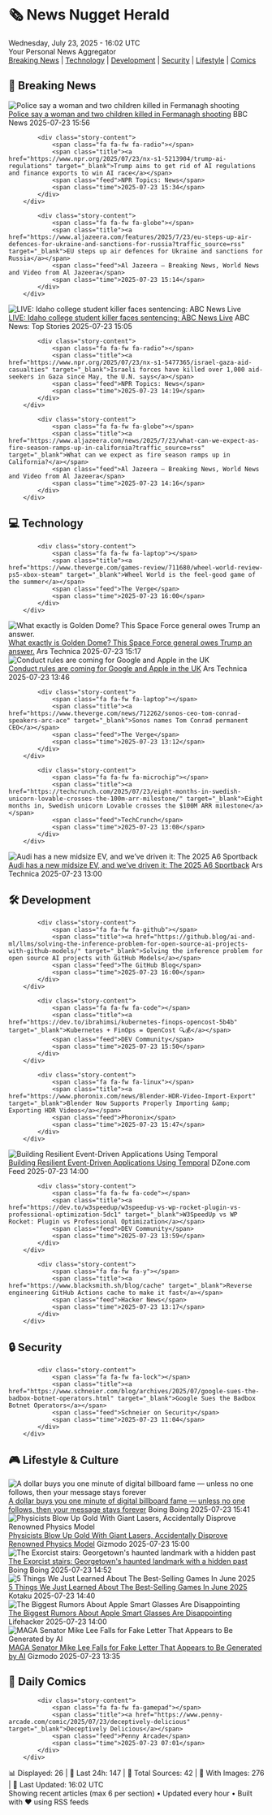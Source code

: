 <!-- Processing 54 RSS feeds at 2025-07-23 16:01:54 UTC -->
<!-- Processing: Penny Arcade -->
<!-- Processing: Cyanide & Happiness -->
<!-- Processing: Questionable Content -->
<!-- Processing: CNN Top Stories -->
<!-- Processing: BBC Breaking News -->
<!-- Processing: Al Jazeera Breaking News -->
<!-- Processing: NPR News -->
<!-- Processing: CBC News -->
<!-- Error processing https://rss.cbc.ca/lineup/topstories.xml: The read operation timed out -->
<!-- Processing: Reuters World News -->
<!-- Processing: ABC News Breaking -->
<!-- Processing: Sky News World -->
<!-- Processing: The Verge -->
<!-- Processing: Ars Technica -->
<!-- Processing: O'Reilly Radar -->
<!-- Processing: Slashdot -->
<!-- Processing: Dev.to -->
<!-- Processing: Phoronix Linux News -->
<!-- Processing: OMG! Ubuntu -->
<!-- Processing: Linux.com -->
<!-- Processing: Ubuntu Blog -->
<!-- Processing: GitHub Blog -->
<!-- Processing: Martin Fowler -->
<!-- Processing: The Pragmatic Engineer -->
<!-- Processing: Boing Boing -->
<!-- Processing: Krebs on Security -->
<!-- Generated 13 new posts out of 25 feeds processed -->
<div class="newspaper-header">
    <h1 class="newspaper-title">🗞️ News Nugget Herald</h1>
    <div class="newspaper-date">Wednesday, July 23, 2025 - 16:02 UTC</div>
    <div class="newspaper-subtitle">Your Personal News Aggregator</div>
</div>

<div class="newspaper-nav">
    <a href="#breaking">Breaking News</a> |
    <a href="#tech">Technology</a> |
    <a href="#dev">Development</a> |
    <a href="#security">Security</a> |
    <a href="#lifestyle">Lifestyle</a> |
    <a href="#webcomics">Comics</a>
</div>

<div class="news-section breaking-news" id="breaking">
<h2 class="section-header">🚨 Breaking News</h2>
<div class="stories-container">
<div class="story">
            <img src="https://ichef.bbci.co.uk/ace/standard/240/cpsprodpb/8cdd/live/f320d030-67b9-11f0-b8da-2f6ba2aeaac8.jpg" alt="Police say a woman and two children killed in Fermanagh shooting" class="story-image" loading="lazy" onerror="this.style.display='none'">
            <div class="story-content">
                <span class="fa fa-fw fa-flag"></span>
                <span class="title"><a href="https://www.bbc.com/news/articles/cqx2537w5e2o" target="_blank">Police say a woman and two children killed in Fermanagh shooting</a></span>
                <span class="feed">BBC News</span>
                <span class="time">2025-07-23 15:56</span>
            </div>
        </div>
<div class="story">
            
            <div class="story-content">
                <span class="fa fa-fw fa-radio"></span>
                <span class="title"><a href="https://www.npr.org/2025/07/23/nx-s1-5213904/trump-ai-regulations" target="_blank">Trump aims to get rid of AI regulations and finance exports to win AI race</a></span>
                <span class="feed">NPR Topics: News</span>
                <span class="time">2025-07-23 15:34</span>
            </div>
        </div>
<div class="story">
            
            <div class="story-content">
                <span class="fa fa-fw fa-globe"></span>
                <span class="title"><a href="https://www.aljazeera.com/features/2025/7/23/eu-steps-up-air-defences-for-ukraine-and-sanctions-for-russia?traffic_source=rss" target="_blank">EU steps up air defences for Ukraine and sanctions for Russia</a></span>
                <span class="feed">Al Jazeera – Breaking News, World News and Video from Al Jazeera</span>
                <span class="time">2025-07-23 15:14</span>
            </div>
        </div>
<div class="story">
            <img src="https://s.abcnews.com/images/US/kohberger-abc-jef-250723_1753278332565_hpMain_4x3t_384.jpg" alt="LIVE:  Idaho college student killer faces sentencing: ABC News Live" class="story-image" loading="lazy" onerror="this.style.display='none'">
            <div class="story-content">
                <span class="fa fa-fw fa-tv"></span>
                <span class="title"><a href="https://abcnews.go.com/Live/video/abcnews-live-41463246" target="_blank">LIVE:  Idaho college student killer faces sentencing: ABC News Live</a></span>
                <span class="feed">ABC News: Top Stories</span>
                <span class="time">2025-07-23 15:05</span>
            </div>
        </div>
<div class="story">
            
            <div class="story-content">
                <span class="fa fa-fw fa-radio"></span>
                <span class="title"><a href="https://www.npr.org/2025/07/23/nx-s1-5477365/israel-gaza-aid-casualties" target="_blank">Israeli forces have killed over 1,000 aid-seekers in Gaza since May, the U.N. says</a></span>
                <span class="feed">NPR Topics: News</span>
                <span class="time">2025-07-23 14:19</span>
            </div>
        </div>
<div class="story">
            
            <div class="story-content">
                <span class="fa fa-fw fa-globe"></span>
                <span class="title"><a href="https://www.aljazeera.com/news/2025/7/23/what-can-we-expect-as-fire-season-ramps-up-in-california?traffic_source=rss" target="_blank">What can we expect as fire season ramps up in California?</a></span>
                <span class="feed">Al Jazeera – Breaking News, World News and Video from Al Jazeera</span>
                <span class="time">2025-07-23 14:16</span>
            </div>
        </div>
</div>
</div>
<div class="news-section tech-news" id="tech">
<h2 class="section-header">💻 Technology</h2>
<div class="stories-container">
<div class="story">
            
            <div class="story-content">
                <span class="fa fa-fw fa-laptop"></span>
                <span class="title"><a href="https://www.theverge.com/games-review/711680/wheel-world-review-ps5-xbox-steam" target="_blank">Wheel World is the feel-good game of the summer</a></span>
                <span class="feed">The Verge</span>
                <span class="time">2025-07-23 16:00</span>
            </div>
        </div>
<div class="story">
            <img src="https://cdn.arstechnica.net/wp-content/uploads/2025/07/GettyImages-2215584013-500x500.jpg" alt="What exactly is Golden Dome? This Space Force general owes Trump an answer." class="story-image" loading="lazy" onerror="this.style.display='none'">
            <div class="story-content">
                <span class="fa fa-fw fa-cog"></span>
                <span class="title"><a href="https://arstechnica.com/space/2025/07/what-exactly-is-golden-dome-this-space-force-general-owes-trump-an-answer/" target="_blank">What exactly is Golden Dome? This Space Force general owes Trump an answer.</a></span>
                <span class="feed">Ars Technica</span>
                <span class="time">2025-07-23 15:17</span>
            </div>
        </div>
<div class="story">
            <img src="https://cdn.arstechnica.net/wp-content/uploads/2025/07/iphone-display-500x500.jpg" alt="Conduct rules are coming for Google and Apple in the UK" class="story-image" loading="lazy" onerror="this.style.display='none'">
            <div class="story-content">
                <span class="fa fa-fw fa-cog"></span>
                <span class="title"><a href="https://arstechnica.com/tech-policy/2025/07/uk-ready-to-impose-competition-interventions-on-apple-and-google/" target="_blank">Conduct rules are coming for Google and Apple in the UK</a></span>
                <span class="feed">Ars Technica</span>
                <span class="time">2025-07-23 13:46</span>
            </div>
        </div>
<div class="story">
            
            <div class="story-content">
                <span class="fa fa-fw fa-laptop"></span>
                <span class="title"><a href="https://www.theverge.com/news/712262/sonos-ceo-tom-conrad-speakers-arc-ace" target="_blank">Sonos names Tom Conrad permanent CEO</a></span>
                <span class="feed">The Verge</span>
                <span class="time">2025-07-23 13:12</span>
            </div>
        </div>
<div class="story">
            
            <div class="story-content">
                <span class="fa fa-fw fa-microchip"></span>
                <span class="title"><a href="https://techcrunch.com/2025/07/23/eight-months-in-swedish-unicorn-lovable-crosses-the-100m-arr-milestone/" target="_blank">Eight months in, Swedish unicorn Lovable crosses the $100M ARR milestone</a></span>
                <span class="feed">TechCrunch</span>
                <span class="time">2025-07-23 13:08</span>
            </div>
        </div>
<div class="story">
            <img src="https://cdn.arstechnica.net/wp-content/uploads/2025/07/AJH_9026-500x500.jpg" alt="Audi has a new midsize EV, and we’ve driven it: The 2025 A6 Sportback" class="story-image" loading="lazy" onerror="this.style.display='none'">
            <div class="story-content">
                <span class="fa fa-fw fa-cog"></span>
                <span class="title"><a href="https://arstechnica.com/cars/2025/07/audis-midsize-sedan-goes-electric-the-2025-a6-and-s6-sportback-driven/" target="_blank">Audi has a new midsize EV, and we’ve driven it: The 2025 A6 Sportback</a></span>
                <span class="feed">Ars Technica</span>
                <span class="time">2025-07-23 13:00</span>
            </div>
        </div>
</div>
</div>
<div class="news-section dev-news" id="dev">
<h2 class="section-header">🛠️ Development</h2>
<div class="stories-container">
<div class="story">
            
            <div class="story-content">
                <span class="fa fa-fw fa-github"></span>
                <span class="title"><a href="https://github.blog/ai-and-ml/llms/solving-the-inference-problem-for-open-source-ai-projects-with-github-models/" target="_blank">Solving the inference problem for open source AI projects with GitHub Models</a></span>
                <span class="feed">The GitHub Blog</span>
                <span class="time">2025-07-23 16:00</span>
            </div>
        </div>
<div class="story">
            
            <div class="story-content">
                <span class="fa fa-fw fa-code"></span>
                <span class="title"><a href="https://dev.to/ibrahimsi/kubernetes-finops-opencost-5b4b" target="_blank">Kubernetes + FinOps = OpenCost 🔍💰</a></span>
                <span class="feed">DEV Community</span>
                <span class="time">2025-07-23 15:50</span>
            </div>
        </div>
<div class="story">
            
            <div class="story-content">
                <span class="fa fa-fw fa-linux"></span>
                <span class="title"><a href="https://www.phoronix.com/news/Blender-HDR-Video-Import-Export" target="_blank">Blender Now Supports Properly Importing &amp; Exporting HDR Videos</a></span>
                <span class="feed">Phoronix</span>
                <span class="time">2025-07-23 15:47</span>
            </div>
        </div>
<div class="story">
            <img src="https://dz2cdn1.dzone.com/thumbnail?fid=18525109&w=600" alt="Building Resilient Event-Driven Applications Using Temporal" class="story-image" loading="lazy" onerror="this.style.display='none'">
            <div class="story-content">
                <span class="fa fa-fw fa-newspaper"></span>
                <span class="title"><a href="https://dzone.com/articles/temporal-workflow-guide-event-driven-applications" target="_blank">Building Resilient Event-Driven Applications Using Temporal</a></span>
                <span class="feed">DZone.com Feed</span>
                <span class="time">2025-07-23 14:00</span>
            </div>
        </div>
<div class="story">
            
            <div class="story-content">
                <span class="fa fa-fw fa-code"></span>
                <span class="title"><a href="https://dev.to/w3speedup/w3speedup-vs-wp-rocket-plugin-vs-professional-optimization-5dc1" target="_blank">W3SpeedUp vs WP Rocket: Plugin vs Professional Optimization</a></span>
                <span class="feed">DEV Community</span>
                <span class="time">2025-07-23 13:59</span>
            </div>
        </div>
<div class="story">
            
            <div class="story-content">
                <span class="fa fa-fw fa-y"></span>
                <span class="title"><a href="https://www.blacksmith.sh/blog/cache" target="_blank">Reverse engineering GitHub Actions cache to make it fast</a></span>
                <span class="feed">Hacker News</span>
                <span class="time">2025-07-23 13:17</span>
            </div>
        </div>
</div>
</div>
<div class="news-section security-news" id="security">
<h2 class="section-header">🔒 Security</h2>
<div class="stories-container">
<div class="story">
            
            <div class="story-content">
                <span class="fa fa-fw fa-lock"></span>
                <span class="title"><a href="https://www.schneier.com/blog/archives/2025/07/google-sues-the-badbox-botnet-operators.html" target="_blank">Google Sues the Badbox Botnet Operators</a></span>
                <span class="feed">Schneier on Security</span>
                <span class="time">2025-07-23 11:04</span>
            </div>
        </div>
</div>
</div>
<div class="news-section lifestyle-news" id="lifestyle">
<h2 class="section-header">🎮 Lifestyle & Culture</h2>
<div class="stories-container">
<div class="story">
            <img src="https://i0.wp.com/boingboing.net/wp-content/uploads/2025/07/Fnord.jpg?fit=1200%2C800&amp;quality=60&amp;ssl=1" alt="A dollar buys you one minute of digital billboard fame — unless no one follows, then your message stays forever" class="story-image" loading="lazy" onerror="this.style.display='none'">
            <div class="story-content">
                <span class="fa fa-fw fa-arrow-right"></span>
                <span class="title"><a href="https://boingboing.net/2025/07/23/a-dollar-buys-you-one-minute-of-digital-billboard-fame-unless-no-one-follows-then-your-message-stays-forever.html" target="_blank">A dollar buys you one minute of digital billboard fame — unless no one follows, then your message stays forever</a></span>
                <span class="feed">Boing Boing</span>
                <span class="time">2025-07-23 15:41</span>
            </div>
        </div>
<div class="story">
            <img src="https://gizmodo.com/app/uploads/2025/07/superheated-gold-slac-main.jpg" alt="Physicists Blow Up Gold With Giant Lasers, Accidentally Disprove Renowned Physics Model" class="story-image" loading="lazy" onerror="this.style.display='none'">
            <div class="story-content">
                <span class="fa fa-fw fa-computer"></span>
                <span class="title"><a href="https://gizmodo.com/physicists-blow-up-gold-with-giant-lasers-accidentally-disprove-renowned-physics-model-2000633078" target="_blank">Physicists Blow Up Gold With Giant Lasers, Accidentally Disprove Renowned Physics Model</a></span>
                <span class="feed">Gizmodo</span>
                <span class="time">2025-07-23 15:00</span>
            </div>
        </div>
<div class="story">
            <img src="https://i0.wp.com/boingboing.net/wp-content/uploads/2025/07/Exorcist_Stairs.jpg?fit=798%2C1200&amp;quality=60&amp;ssl=1" alt="The Exorcist stairs: Georgetown&#x27;s haunted landmark with a hidden past" class="story-image" loading="lazy" onerror="this.style.display='none'">
            <div class="story-content">
                <span class="fa fa-fw fa-arrow-right"></span>
                <span class="title"><a href="https://boingboing.net/2025/07/23/the-exorcist-stairs-georgetowns-haunted-landmark-with-a-hidden-past.html" target="_blank">The Exorcist stairs: Georgetown&#x27;s haunted landmark with a hidden past</a></span>
                <span class="feed">Boing Boing</span>
                <span class="time">2025-07-23 14:52</span>
            </div>
        </div>
<div class="story">
            <img src="https://i.kinja-img.com/image/upload/c_fit,q_80,w_636/6dc13949a8a037b78b54ed7e25dc5210.png" alt="5 Things We Just Learned About The Best-Selling Games In June 2025" class="story-image" loading="lazy" onerror="this.style.display='none'">
            <div class="story-content">
                <span class="fa fa-fw fa-gamepad"></span>
                <span class="title"><a href="https://kotaku.com/switch-2-sales-mario-kart-world-elden-ring-nightreign-1851786793" target="_blank">5 Things We Just Learned About The Best-Selling Games In June 2025</a></span>
                <span class="feed">Kotaku</span>
                <span class="time">2025-07-23 14:40</span>
            </div>
        </div>
<div class="story">
            <img src="https://lifehacker.com/imagery/articles/01K0TB3X1J8KQBWMCSVZF2101J/hero-image.jpg" alt="The Biggest Rumors About Apple Smart Glasses Are Disappointing" class="story-image" loading="lazy" onerror="this.style.display='none'">
            <div class="story-content">
                <span class="fa fa-fw fa-life-ring"></span>
                <span class="title"><a href="https://lifehacker.com/tech/biggest-rumors-about-apple-smart-glasses?utm_medium=RSS" target="_blank">The Biggest Rumors About Apple Smart Glasses Are Disappointing</a></span>
                <span class="feed">Lifehacker</span>
                <span class="time">2025-07-23 14:00</span>
            </div>
        </div>
<div class="story">
            <img src="https://gizmodo.com/app/uploads/2022/08/179da8fc9d15ced5e53112bc1828892d.jpg" alt="MAGA Senator Mike Lee Falls for Fake Letter That Appears to Be Generated by AI" class="story-image" loading="lazy" onerror="this.style.display='none'">
            <div class="story-content">
                <span class="fa fa-fw fa-computer"></span>
                <span class="title"><a href="https://gizmodo.com/maga-senator-mike-lee-falls-for-fake-letter-that-appears-to-be-generated-by-ai-2000632864" target="_blank">MAGA Senator Mike Lee Falls for Fake Letter That Appears to Be Generated by AI</a></span>
                <span class="feed">Gizmodo</span>
                <span class="time">2025-07-23 13:35</span>
            </div>
        </div>
</div>
</div>
<div class="news-section webcomics-section" id="webcomics">
<h2 class="section-header">🎨 Daily Comics</h2>
<div class="stories-container">
<div class="story">
            
            <div class="story-content">
                <span class="fa fa-fw fa-gamepad"></span>
                <span class="title"><a href="https://www.penny-arcade.com/comic/2025/07/23/deceptively-delicious" target="_blank">Deceptively Delicious</a></span>
                <span class="feed">Penny Arcade</span>
                <span class="time">2025-07-23 07:01</span>
            </div>
        </div>
</div>
</div>

<div class="newspaper-footer">
    <div class="stats">
        📊 Displayed: 26 | 📅 Last 24h: 147 | 📡 Total Sources: 42 | 📸 With Images: 276 |
        🔄 Last Updated: 16:02 UTC
    </div>
    <div class="footer-note">
        Showing recent articles (max 6 per section) • Updated every hour • Built with ❤️ using RSS feeds
    </div>
</div>

